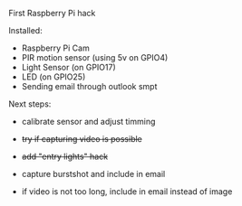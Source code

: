 First Raspberry Pi hack

Installed:

* Raspberry Pi Cam
* PIR motion sensor (using 5v on GPIO4)
* Light Sensor (on GPIO17)
* LED (on GPIO25)
* Sending email through outlook smpt

Next steps:

* calibrate sensor and adjust timming
* ~~try if capturing video is possible~~
* ~~add "entry lights" hack~~

* capture burstshot and include in email
* if video is not too long, include in email instead of image
